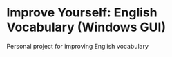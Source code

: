 # Improve Yourself: English Vocabulary (Windows GUI)

Personal project for improving English vocabulary
